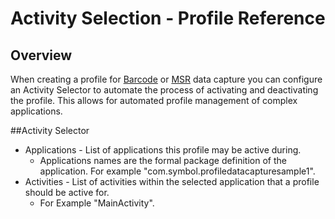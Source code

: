# Activity Selection - Profile Reference

## Overview

When creating a profile for [Barcode](../guide/profiles/profilebarcode) or [MSR](../guide/profiles/profilemsr) data capture you can configure an Activity Selector to automate the process of activating and deactivating the profile. This allows for automated profile management of complex applications. 

##Activity Selector

* Applications - List of applications this profile may be active during. 
	* Applications names are the formal package definition of the application. For example "com.symbol.profiledatacapturesample1". 
* Activities -  List of activities within the selected application that a profile should be active for. 
	*  For Example "MainActivity".